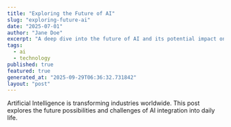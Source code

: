 ```yaml
---
title: "Exploring the Future of AI"
slug: "exploring-future-ai"
date: "2025-07-01"
author: "Jane Doe"
excerpt: "A deep dive into the future of AI and its potential impact on various sectors."
tags:
  - ai
  - technology
published: true
featured: true
generated_at: "2025-09-29T06:36:32.731842"
layout: "post"
---
```


Artificial Intelligence is transforming industries worldwide. This post explores the future possibilities and challenges of AI integration into daily life.